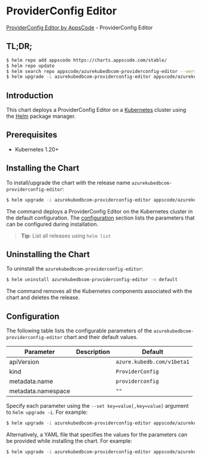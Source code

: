 # ProviderConfig Editor

[ProviderConfig Editor by AppsCode](https://appscode.com) - ProviderConfig Editor

## TL;DR;

```bash
$ helm repo add appscode https://charts.appscode.com/stable/
$ helm repo update
$ helm search repo appscode/azurekubedbcom-providerconfig-editor --version=v0.23.0
$ helm upgrade -i azurekubedbcom-providerconfig-editor appscode/azurekubedbcom-providerconfig-editor -n default --create-namespace --version=v0.23.0
```

## Introduction

This chart deploys a ProviderConfig Editor on a [Kubernetes](http://kubernetes.io) cluster using the [Helm](https://helm.sh) package manager.

## Prerequisites

- Kubernetes 1.20+

## Installing the Chart

To install/upgrade the chart with the release name `azurekubedbcom-providerconfig-editor`:

```bash
$ helm upgrade -i azurekubedbcom-providerconfig-editor appscode/azurekubedbcom-providerconfig-editor -n default --create-namespace --version=v0.23.0
```

The command deploys a ProviderConfig Editor on the Kubernetes cluster in the default configuration. The [configuration](#configuration) section lists the parameters that can be configured during installation.

> **Tip**: List all releases using `helm list`

## Uninstalling the Chart

To uninstall the `azurekubedbcom-providerconfig-editor`:

```bash
$ helm uninstall azurekubedbcom-providerconfig-editor -n default
```

The command removes all the Kubernetes components associated with the chart and deletes the release.

## Configuration

The following table lists the configurable parameters of the `azurekubedbcom-providerconfig-editor` chart and their default values.

|     Parameter      | Description |                Default                |
|--------------------|-------------|---------------------------------------|
| apiVersion         |             | <code>azure.kubedb.com/v1beta1</code> |
| kind               |             | <code>ProviderConfig</code>           |
| metadata.name      |             | <code>providerconfig</code>           |
| metadata.namespace |             | <code>""</code>                       |


Specify each parameter using the `--set key=value[,key=value]` argument to `helm upgrade -i`. For example:

```bash
$ helm upgrade -i azurekubedbcom-providerconfig-editor appscode/azurekubedbcom-providerconfig-editor -n default --create-namespace --version=v0.23.0 --set apiVersion=azure.kubedb.com/v1beta1
```

Alternatively, a YAML file that specifies the values for the parameters can be provided while
installing the chart. For example:

```bash
$ helm upgrade -i azurekubedbcom-providerconfig-editor appscode/azurekubedbcom-providerconfig-editor -n default --create-namespace --version=v0.23.0 --values values.yaml
```

